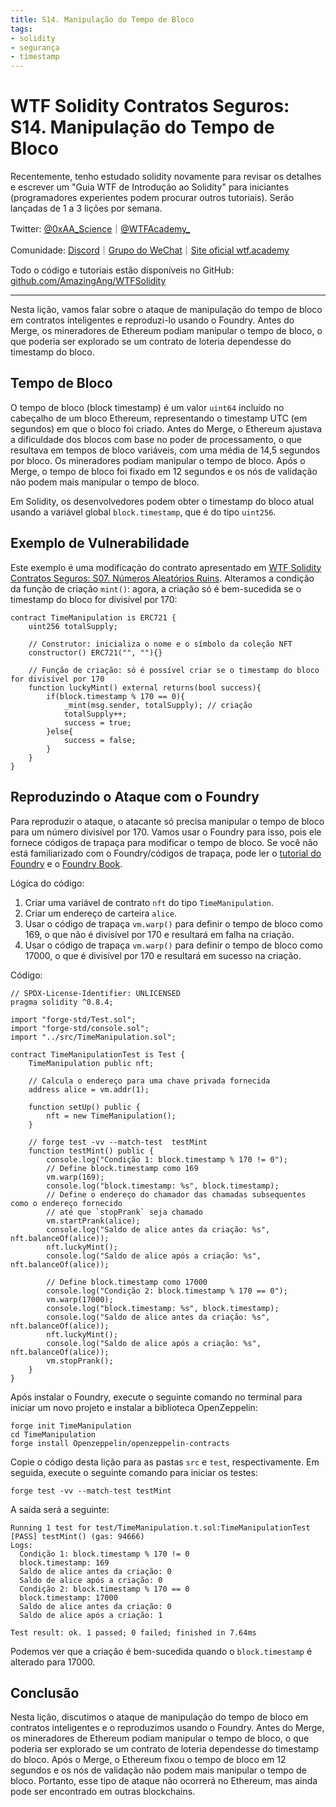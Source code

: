 ```yaml
---
title: S14. Manipulação do Tempo de Bloco
tags:
- solidity
- segurança
- timestamp
---
```


# WTF Solidity Contratos Seguros: S14. Manipulação do Tempo de Bloco

Recentemente, tenho estudado solidity novamente para revisar os detalhes e escrever um "Guia WTF de Introdução ao Solidity" para iniciantes (programadores experientes podem procurar outros tutoriais). Serão lançadas de 1 a 3 lições por semana.

Twitter: [@0xAA_Science](https://twitter.com/0xAA_Science)｜[@WTFAcademy_](https://twitter.com/WTFAcademy_)

Comunidade: [Discord](https://discord.gg/5akcruXrsk)｜[Grupo do WeChat](https://docs.google.com/forms/d/e/1FAIpQLSe4KGT8Sh6sJ7hedQRuIYirOoZK_85miz3dw7vA1-YjodgJ-A/viewform?usp=sf_link)｜[Site oficial wtf.academy](https://wtf.academy)

Todo o código e tutoriais estão disponíveis no GitHub: [github.com/AmazingAng/WTFSolidity](https://github.com/AmazingAng/WTFSolidity)

-----

Nesta lição, vamos falar sobre o ataque de manipulação do tempo de bloco em contratos inteligentes e reproduzi-lo usando o Foundry. Antes do Merge, os mineradores de Ethereum podiam manipular o tempo de bloco, o que poderia ser explorado se um contrato de loteria dependesse do timestamp do bloco.

## Tempo de Bloco

O tempo de bloco (block timestamp) é um valor `uint64` incluído no cabeçalho de um bloco Ethereum, representando o timestamp UTC (em segundos) em que o bloco foi criado. Antes do Merge, o Ethereum ajustava a dificuldade dos blocos com base no poder de processamento, o que resultava em tempos de bloco variáveis, com uma média de 14,5 segundos por bloco. Os mineradores podiam manipular o tempo de bloco. Após o Merge, o tempo de bloco foi fixado em 12 segundos e os nós de validação não podem mais manipular o tempo de bloco.

Em Solidity, os desenvolvedores podem obter o timestamp do bloco atual usando a variável global `block.timestamp`, que é do tipo `uint256`.

## Exemplo de Vulnerabilidade

Este exemplo é uma modificação do contrato apresentado em [WTF Solidity Contratos Seguros: S07. Números Aleatórios Ruins](./32_Faucet). Alteramos a condição da função de criação `mint()`: agora, a criação só é bem-sucedida se o timestamp do bloco for divisível por 170:

```solidity
contract TimeManipulation is ERC721 {
    uint256 totalSupply;

    // Construtor: inicializa o nome e o símbolo da coleção NFT
    constructor() ERC721("", ""){}

    // Função de criação: só é possível criar se o timestamp do bloco for divisível por 170
    function luckyMint() external returns(bool success){
        if(block.timestamp % 170 == 0){
            _mint(msg.sender, totalSupply); // criação
            totalSupply++;
            success = true;
        }else{
            success = false;
        }
    }
}
```

## Reproduzindo o Ataque com o Foundry

Para reproduzir o ataque, o atacante só precisa manipular o tempo de bloco para um número divisível por 170. Vamos usar o Foundry para isso, pois ele fornece códigos de trapaça para modificar o tempo de bloco. Se você não está familiarizado com o Foundry/códigos de trapaça, pode ler o [tutorial do Foundry](../Topics/Tools/TOOL07_Foundry/readme.md) e o [Foundry Book](https://book.getfoundry.sh/forge/cheatcodes).

Lógica do código:

1. Criar uma variável de contrato `nft` do tipo `TimeManipulation`.
2. Criar um endereço de carteira `alice`.
3. Usar o código de trapaça `vm.warp()` para definir o tempo de bloco como 169, o que não é divisível por 170 e resultará em falha na criação.
4. Usar o código de trapaça `vm.warp()` para definir o tempo de bloco como 17000, o que é divisível por 170 e resultará em sucesso na criação.

Código:

```solidity
// SPDX-License-Identifier: UNLICENSED
pragma solidity ^0.8.4;

import "forge-std/Test.sol";
import "forge-std/console.sol";
import "../src/TimeManipulation.sol";

contract TimeManipulationTest is Test {
    TimeManipulation public nft;

    // Calcula o endereço para uma chave privada fornecida
    address alice = vm.addr(1);

    function setUp() public {
        nft = new TimeManipulation();
    }

    // forge test -vv --match-test  testMint
    function testMint() public {
        console.log("Condição 1: block.timestamp % 170 != 0");
        // Define block.timestamp como 169
        vm.warp(169);
        console.log("block.timestamp: %s", block.timestamp);
        // Define o endereço do chamador das chamadas subsequentes como o endereço fornecido
        // até que `stopPrank` seja chamado
        vm.startPrank(alice);
        console.log("Saldo de alice antes da criação: %s", nft.balanceOf(alice));
        nft.luckyMint();
        console.log("Saldo de alice após a criação: %s", nft.balanceOf(alice));

        // Define block.timestamp como 17000
        console.log("Condição 2: block.timestamp % 170 == 0");
        vm.warp(17000);
        console.log("block.timestamp: %s", block.timestamp);
        console.log("Saldo de alice antes da criação: %s", nft.balanceOf(alice));
        nft.luckyMint();
        console.log("Saldo de alice após a criação: %s", nft.balanceOf(alice));
        vm.stopPrank();
    }
}

```

Após instalar o Foundry, execute o seguinte comando no terminal para iniciar um novo projeto e instalar a biblioteca OpenZeppelin:

```shell
forge init TimeManipulation
cd TimeManipulation
forge install Openzeppelin/openzeppelin-contracts
```

Copie o código desta lição para as pastas `src` e `test`, respectivamente. Em seguida, execute o seguinte comando para iniciar os testes:

```shell
forge test -vv --match-test testMint
```

A saída será a seguinte:

```shell
Running 1 test for test/TimeManipulation.t.sol:TimeManipulationTest
[PASS] testMint() (gas: 94666)
Logs:
  Condição 1: block.timestamp % 170 != 0
  block.timestamp: 169
  Saldo de alice antes da criação: 0
  Saldo de alice após a criação: 0
  Condição 2: block.timestamp % 170 == 0
  block.timestamp: 17000
  Saldo de alice antes da criação: 0
  Saldo de alice após a criação: 1

Test result: ok. 1 passed; 0 failed; finished in 7.64ms
```

Podemos ver que a criação é bem-sucedida quando o `block.timestamp` é alterado para 17000.

## Conclusão

Nesta lição, discutimos o ataque de manipulação do tempo de bloco em contratos inteligentes e o reproduzimos usando o Foundry. Antes do Merge, os mineradores de Ethereum podiam manipular o tempo de bloco, o que poderia ser explorado se um contrato de loteria dependesse do timestamp do bloco. Após o Merge, o Ethereum fixou o tempo de bloco em 12 segundos e os nós de validação não podem mais manipular o tempo de bloco. Portanto, esse tipo de ataque não ocorrerá no Ethereum, mas ainda pode ser encontrado em outras blockchains.

<!-- This file was translated using AI by repo_ai_translate. For more information, visit https://github.com/marcelojsilva/repo_ai_translate -->